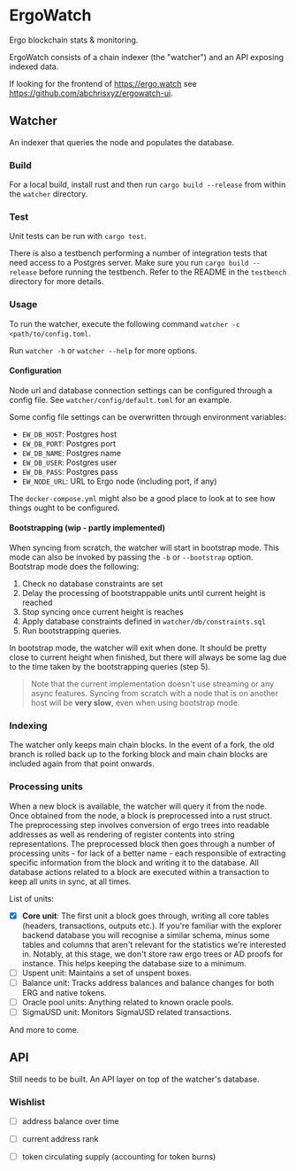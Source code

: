 # ErgoWatch
Ergo blockchain stats & monitoring.

ErgoWatch consists of a chain indexer (the "watcher") and an API exposing indexed data.

If looking for the frontend of https://ergo.watch see https://github.com/abchrisxyz/ergowatch-ui.

## Watcher

An indexer that queries the node and populates the database.

### Build

For a local build, install rust and then run `cargo build --release` from within the `watcher` directory.

### Test

Unit tests can be run with `cargo test`.

There is also a testbench performing a number of integration tests that need access to a Postgres server. Make sure you run `cargo build --release` before running the testbench. Refer to the README in the `testbench` directory for more details.

### Usage

To run the watcher, execute the following command `watcher -c <path/to/config.toml`.

Run `watcher -h` or `watcher --help` for more options.

#### Configuration

Node url and database connection settings can be configured through a config file. See `watcher/config/default.toml` for an example.

Some config file settings can be overwritten through environment variables:

- `EW_DB_HOST`: Postgres host
- `EW_DB_PORT`: Postgres port
- `EW_DB_NAME`: Postgres name
- `EW_DB_USER`: Postgres user
- `EW_DB_PASS`: Postgres pass
- `EW_NODE_URL`: URL to Ergo node (including port, if any)

The `docker-compose.yml` might also be a good place to look at to see how things ought to be configured.

#### Bootstrapping (wip - partly implemented)

When syncing from scratch, the watcher will start in bootstrap mode. This mode can also be invoked by passing the `-b` or `--bootstrap` option. Bootstrap mode does the following:

1. Check no database constraints are set
2. Delay the processing of bootstrappable units until current height is reached
3. Stop syncing once current height is reaches
4. Apply database constraints defined in `watcher/db/constraints.sql`
5. Run bootstrapping queries.

In bootstrap mode, the watcher will exit when done. It should be pretty close to current height when finished, but there will always be some lag due to the time taken by the bootstrapping queries (step 5).

> Note that the current implementation doesn't use streaming or any async features. Syncing from scratch with a node that is on another host will be **very slow**, even when using bootstrap mode.

### Indexing

The watcher only keeps main chain blocks. In the event of a fork, the old branch is rolled back up to the forking block and main chain blocks are included again from that point onwards.

### Processing units

When a new block is available, the watcher will query it from the node. Once obtained from the node, a block is preprocessed into a rust struct. The preprocessing step involves conversion of ergo trees into readable addresses as well as rendering of register contents into string representations. The preprocessed block then goes through a number of processing units - for lack of a better name - each responsible of extracting specific information from the block and writing it to the database. All database actions related to a block are executed within a transaction to keep all units in sync, at all times.

List of units:

- [x] **Core unit**: The first unit a block goes through, writing all core tables (headers, transactions, outputs etc.). If you're familiar with the explorer backend database you will recognise a similar schema, minus some tables and columns that aren't relevant for the statistics we're interested in. Notably, at this stage, we don't store raw ergo trees or AD proofs for instance. This helps keeping the database size to a minimum.
- [ ] Uspent unit: Maintains a set of unspent boxes.
- [ ] Balance unit: Tracks address balances and balance changes for both ERG and native tokens.
- [ ] Oracle pool units: Anything related to known oracle pools.
- [ ] SigmaUSD unit: Monitors SigmaUSD related transactions.

And more to come.

## API

Still needs to be built. An API layer on top of the watcher's database.

### Wishlist

- [ ] address balance over time
- [ ] current address rank
- [ ] token circulating supply (accounting for token burns)

